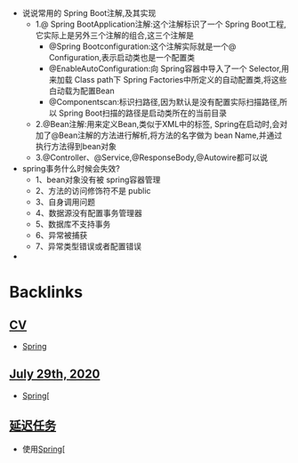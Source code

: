 - 说说常用的 Spring Boot注解,及其实现
    - 1.@ Spring BootApplication注解:这个注解标识了一个 Spring Boot工程,它实际上是另外三个注解的组合,这三个注解是
        - @Spring Bootconfiguration:这个注解实际就是一个@ Configuration,表示启动类也是一个配置类
        - @EnableAutoConfiguration:向 Spring容器中导入了一个 Selector,用来加载 Class path下 Spring Factories中所定义的自动配置类,将这些白动载为配置Bean
        - @Componentscan:标识扫路径,因为默认是没有配置实际扫描路径,所以 Spring Boot扫描的路径是启动类所在的当前目录
    - 2.@Bean注解:用来定义Bean,类似于XML中的<bean>标签, Spring在启动时,会对加了@Bean注解的方法进行解析,将方法的名字做为 bean Name,并通过执行方法得到bean对象
    - 3.@Controller、@Service,@ResponseBody,@Autowire都可以说
- spring事务什么时候会失效?
    - 1、bean对象没有被 spring容器管理
    - 2、方法的访问修饰符不是 public
    - 3、自身调用问题
    - 4、数据源没有配置事务管理器
    - 5、数据库不支持事务
    - 6、异常被捕获
    - 7、异常类型错误或者配置错误
- 

# Backlinks
## [CV](<CV.md>)
- [Spring](<Spring.md>)

## [July 29th, 2020](<July 29th, 2020.md>)
- [Spring](<Spring.md>)[

## [延迟任务](<延迟任务.md>)
- 使用[Spring](<Spring.md>)[

